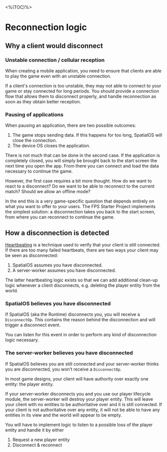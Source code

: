 <%(TOC)%>

# Reconnection logic

## Why a client would disconnect

### Unstable connection / cellular reception

When creating a mobile application, you need to ensure that clients are able to play the game even with an unstable connection.

If a client's connection is too unstable, they may not able to connect to your game or stay connected for long periods. You should provide a connection flow that allows them to disconnect properly, and handle reconnection as soon as they obtain better reception.

### Pausing of applications

When pausing an application, there are two possible outcomes:

1. The game stops sending data. If this happens for too long, SpatialOS will close the connection.
1. The device OS closes the application.

There is not much that can be done in the second case. If the application is completely closed, you will simply be brought back to the start screen the next time you open the app. From there you can connect and load the data necessary to continue the game.

However, the first case requires a bit more thought. How do we want to react to a disconnect? Do we want to be able to reconnect to the current match? Should we allow an offline mode?

In the end this is a very game-specific question that depends entirely on what you want to offer to your users. The FPS Starter Project implements the simplest solution: a disconnection takes you back to the start screen, from where you can reconnect to continue the game.

## How a disconnection is detected

[Heartbeating]({{urlRoot}}/modules/player-lifecycle/heartbeating) is a technique used to verify that your client is still connected. If there are too many failed heartbeats, there are two ways your client may be seen as disconnected:

1. SpatialOS assumes you have disconnected.
1. A server-worker assumes you have disconnected.

The latter heartbeating logic exists so that we can add additional clean-up logic whenever a client disconnects, e.g. deleting the player entity from the world.

### SpatialOS believes you have disconnected

If SpatialOS (aka the Runtime) disconnects you, you will receive a `DisconnectOp`. This contains the reason behind the disconnection and will trigger a disconnect event.

You can listen for this event in order to perform any kind of disconnection logic necessary.

### The server-worker believes you have disconnected

If SpatialOS believes you are still connected and your server-worker thinks you are disconnected, you won’t receive a `DisconnectOp`.

In most game designs, your client will have authority over exactly one entity: the player entity.

If your server-worker disconnects you and you use our player lifecycle module, the server-worker will destroy your player entity. This will leave your client with no entities to be authoritative over and it is still connected. If your client is not authoritative over any entity, it will not be able to have any entities in its view and the world will appear to be empty.

You will have to implement logic to listen to a possible loss of the player entity and handle it by either

1. Request a new player entity
2. Disconnect & reconnect
